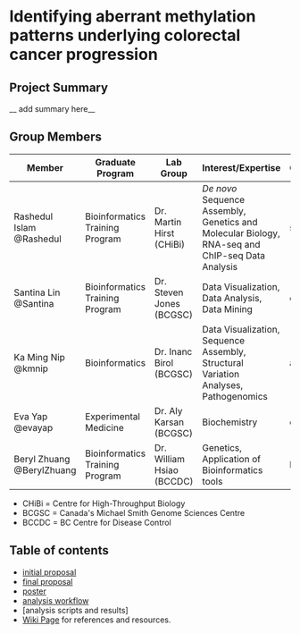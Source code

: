 # Identifying aberrant methylation patterns underlying colorectal cancer progression

## Project Summary 
__ add summary here__

## Group Members

Member	| Graduate Program |	Lab Group | Interest/Expertise | Gemstone |
------------- | -------------|------------- |------------- |------------- |
Rashedul Islam @Rashedul	|Bioinformatics Training Program| Dr. Martin Hirst (CHiBi) | *De novo* Sequence Assembly, Genetics and Molecular Biology, RNA-seq and ChIP-seq Data  Analysis | sapphire |
Santina Lin @Santina  |Bioinformatics Training Program| Dr. Steven Jones (BCGSC) | Data Visualization, Data Analysis, Data Mining  |	quartz |
Ka Ming Nip @kmnip	|Bioinformatics| Dr. Inanc Birol (BCGSC) | Data Visualization, Sequence Assembly, Structural Variation Analyses, Pathogenomics| amethyst |
Eva Yap	@evayap|Experimental Medicine|	Dr. Aly Karsan (BCGSC) | Biochemistry | emerald |
Beryl Zhuang @BerylZhuang	|Bioinformatics Training Program| Dr. William Hsiao (BCCDC) | Genetics, Application of Bioinformatics tools |	beryl |
- CHiBi = Centre for High-Throughput Biology
- BCGSC = Canada's Michael Smith Genome Sciences Centre		
- BCCDC = BC Centre for Disease Control

## Table of contents
- [initial proposal](https://github.com/STAT540-UBC/yy_team01_colorectal-cancer_STAT540_2015/blob/master/initial_project_summary.md)
- [final proposal](https://github.com/STAT540-UBC/yy_team01_colorectal-cancer_STAT540_2015/blob/master/Group_proposal.md)
- [poster](poster/poster.pdf)
- [analysis workflow](figures/workflow.png)
- [analysis scripts and results]
- [Wiki Page](https://github.com/STAT540-UBC/yy_team01_colorectal-cancer_STAT540_2015/wiki) for references and resources.

